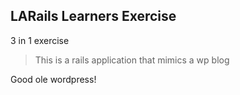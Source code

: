 LARails Learners Exercise
-------------------------

3 in 1 exercise

> This is a rails application
> that mimics a wp blog

 Good ole wordpress!